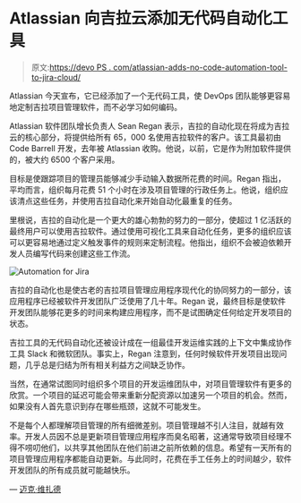 # Atlassian 向吉拉云添加无代码自动化工具

> 原文:[https://devo PS . com/atlassian-adds-no-code-automation-tool-to-jira-cloud/](https://devops.com/atlassian-adds-no-code-automation-tool-to-jira-cloud/)

Atlassian 今天宣布，它已经添加了一个无代码工具，使 DevOps 团队能够更容易地定制吉拉项目管理软件，而不必学习如何编码。

Atlassian 软件团队增长负责人 Sean Regan 表示，吉拉的自动化现在将成为吉拉云的核心部分，将提供给所有 65，000 名使用吉拉软件的客户。该工具最初由 Code Barrell 开发，去年被 Atlassian 收购。他说，以前，它是作为附加软件提供的，被大约 6500 个客户采用。

目标是使跟踪项目的管理员能够减少手动输入数据所花费的时间。Regan 指出，平均而言，组织每月花费 51 个小时在涉及项目管理的行政任务上。他说，组织应该清点这些任务，并使用吉拉自动化来开始自动化最重复的任务。

里根说，吉拉的自动化是一个更大的雄心勃勃的努力的一部分，使超过 1 亿活跃的最终用户可以使用吉拉软件。通过使用可视化工具来自动化任务，更多的组织应该可以更容易地通过定义触发事件的规则来定制流程。他指出，组织不会被迫依赖开发人员编写代码来创建这些工作流。

![Automation for Jira](../Images/f27b4890ffa2ea404ef2a2ee0a2197cf.png)

吉拉的自动化也是使古老的吉拉项目管理应用程序现代化的协同努力的一部分，该应用程序已经被软件开发团队广泛使用了几十年。Regan 说，最终目标是使软件开发团队能够花更多的时间来构建应用程序，而不是试图确定任何给定开发项目的状态。

吉拉工具的无代码自动化还被设计成在一组最佳开发运维实践的上下文中集成协作工具 Slack 和微软团队。事实上，Regan 注意到，任何时候软件开发项目出现问题，几乎总是归结为所有相关利益方之间缺乏协作。

当然，在通常试图同时组织多个项目的开发运维团队中，对项目管理软件有更多的欣赏。一个项目的延迟可能会带来重新分配资源以加速另一个项目的机会。然而，如果没有人首先意识到存在哪些瓶颈，这就不可能发生。

不是每个人都理解项目管理的所有细微差别。项目管理越不引人注目，就越有效率。开发人员因不总是更新项目管理应用程序而臭名昭著，这通常导致项目经理不得不唠叨他们，以共享其他团队在他们前进之前所依赖的信息。希望有一天所有的项目管理应用程序都能自动更新。与此同时，花费在手工任务上的时间越少，软件开发团队的所有成员就可能越快乐。

— [迈克·维扎德](https://devops.com/author/mike-vizard/)